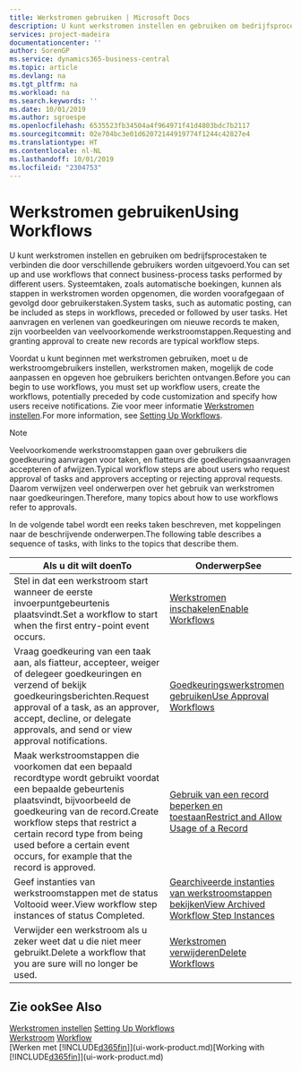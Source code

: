 ```yaml
---
title: Werkstromen gebruiken | Microsoft Docs
description: U kunt werkstromen instellen en gebruiken om bedrijfsprocestaken te verbinden die door verschillende gebruikers worden uitgevoerd. Systeemtaken, zoals automatische boekingen, kunnen als stappen in werkstromen worden opgenomen, die worden voorafgegaan of gevolgd door gebruikerstaken. Het aanvragen en verlenen van goedkeuringen om nieuwe records te maken, zijn voorbeelden van veelvoorkomende werkstroomstappen.
services: project-madeira
documentationcenter: ''
author: SorenGP
ms.service: dynamics365-business-central
ms.topic: article
ms.devlang: na
ms.tgt_pltfrm: na
ms.workload: na
ms.search.keywords: ''
ms.date: 10/01/2019
ms.author: sgroespe
ms.openlocfilehash: 6535523fb34504a4f964971f41d4803bdc7b2117
ms.sourcegitcommit: 02e704bc3e01d62072144919774f1244c42827e4
ms.translationtype: HT
ms.contentlocale: nl-NL
ms.lasthandoff: 10/01/2019
ms.locfileid: "2304753"
---
```

# <a name="using-workflows"></a><span data-ttu-id="a884b-105">Werkstromen gebruiken</span><span class="sxs-lookup"><span data-stu-id="a884b-105">Using Workflows</span></span>
<span data-ttu-id="a884b-106">U kunt werkstromen instellen en gebruiken om bedrijfsprocestaken te verbinden die door verschillende gebruikers worden uitgevoerd.</span><span class="sxs-lookup"><span data-stu-id="a884b-106">You can set up and use workflows that connect business-process tasks performed by different users.</span></span> <span data-ttu-id="a884b-107">Systeemtaken, zoals automatische boekingen, kunnen als stappen in werkstromen worden opgenomen, die worden voorafgegaan of gevolgd door gebruikerstaken.</span><span class="sxs-lookup"><span data-stu-id="a884b-107">System tasks, such as automatic posting, can be included as steps in workflows, preceded or followed by user tasks.</span></span> <span data-ttu-id="a884b-108">Het aanvragen en verlenen van goedkeuringen om nieuwe records te maken, zijn voorbeelden van veelvoorkomende werkstroomstappen.</span><span class="sxs-lookup"><span data-stu-id="a884b-108">Requesting and granting approval to create new records are typical workflow steps.</span></span>  

 <span data-ttu-id="a884b-109">Voordat u kunt beginnen met werkstromen gebruiken, moet u de werkstroomgebruikers instellen, werkstromen maken, mogelijk de code aanpassen en opgeven hoe gebruikers berichten ontvangen.</span><span class="sxs-lookup"><span data-stu-id="a884b-109">Before you can begin to use workflows, you must set up workflow users, create the workflows, potentially preceded by code customization and specify how users receive notifications.</span></span> <span data-ttu-id="a884b-110">Zie voor meer informatie [Werkstromen instellen](across-set-up-workflows.md).</span><span class="sxs-lookup"><span data-stu-id="a884b-110">For more information, see [Setting Up Workflows](across-set-up-workflows.md).</span></span>  

> [!NOTE]  
>  <span data-ttu-id="a884b-111">Veelvoorkomende werkstroomstappen gaan over gebruikers die goedkeuring aanvragen voor taken, en fiatteurs die goedkeuringsaanvragen accepteren of afwijzen.</span><span class="sxs-lookup"><span data-stu-id="a884b-111">Typical workflow steps are about users who request approval of tasks and approvers accepting or rejecting approval requests.</span></span> <span data-ttu-id="a884b-112">Daarom verwijzen veel onderwerpen over het gebruik van werkstromen naar goedkeuringen.</span><span class="sxs-lookup"><span data-stu-id="a884b-112">Therefore, many topics about how to use workflows refer to approvals.</span></span>  

 <span data-ttu-id="a884b-113">In de volgende tabel wordt een reeks taken beschreven, met koppelingen naar de beschrijvende onderwerpen.</span><span class="sxs-lookup"><span data-stu-id="a884b-113">The following table describes a sequence of tasks, with links to the topics that describe them.</span></span>  

|<span data-ttu-id="a884b-114">**Als u dit wilt doen**</span><span class="sxs-lookup"><span data-stu-id="a884b-114">**To**</span></span>|<span data-ttu-id="a884b-115">**Onderwerp**</span><span class="sxs-lookup"><span data-stu-id="a884b-115">**See**</span></span>|  
|------------|-------------|  
|<span data-ttu-id="a884b-116">Stel in dat een werkstroom start wanneer de eerste invoerpuntgebeurtenis plaatsvindt.</span><span class="sxs-lookup"><span data-stu-id="a884b-116">Set a workflow to start when the first entry-point event occurs.</span></span>|[<span data-ttu-id="a884b-117">Werkstromen inschakelen</span><span class="sxs-lookup"><span data-stu-id="a884b-117">Enable Workflows</span></span>](across-how-to-enable-workflows.md)|  
|<span data-ttu-id="a884b-118">Vraag goedkeuring van een taak aan, als fiatteur, accepteer, weiger of delegeer goedkeuringen en verzend of bekijk goedkeuringsberichten.</span><span class="sxs-lookup"><span data-stu-id="a884b-118">Request approval of a task, as an approver, accept, decline, or delegate approvals, and send or view approval notifications.</span></span>|[<span data-ttu-id="a884b-119">Goedkeuringswerkstromen gebruiken</span><span class="sxs-lookup"><span data-stu-id="a884b-119">Use Approval Workflows</span></span>](across-how-use-approval-workflows.md)|  
|<span data-ttu-id="a884b-120">Maak werkstroomstappen die voorkomen dat een bepaald recordtype wordt gebruikt voordat een bepaalde gebeurtenis plaatsvindt, bijvoorbeeld de goedkeuring van de record.</span><span class="sxs-lookup"><span data-stu-id="a884b-120">Create workflow steps that restrict a certain record type from being used before a certain event occurs, for example that the record is approved.</span></span>|[<span data-ttu-id="a884b-121">Gebruik van een record beperken en toestaan</span><span class="sxs-lookup"><span data-stu-id="a884b-121">Restrict and Allow Usage of a Record</span></span>](across-how-to-restrict-and-allow-usage-of-a-record.md)|  
|<span data-ttu-id="a884b-122">Geef instanties van werkstroomstappen met de status Voltooid weer.</span><span class="sxs-lookup"><span data-stu-id="a884b-122">View workflow step instances of status Completed.</span></span>|[<span data-ttu-id="a884b-123">Gearchiveerde instanties van werkstroomstappen bekijken</span><span class="sxs-lookup"><span data-stu-id="a884b-123">View Archived Workflow Step Instances</span></span>](across-how-to-view-archived-workflow-step-instances.md)|  
|<span data-ttu-id="a884b-124">Verwijder een werkstroom als u zeker weet dat u die niet meer gebruikt.</span><span class="sxs-lookup"><span data-stu-id="a884b-124">Delete a workflow that you are sure will no longer be used.</span></span>|[<span data-ttu-id="a884b-125">Werkstromen verwijderen</span><span class="sxs-lookup"><span data-stu-id="a884b-125">Delete Workflows</span></span>](across-how-to-delete-workflows.md)|  

## <a name="see-also"></a><span data-ttu-id="a884b-126">Zie ook</span><span class="sxs-lookup"><span data-stu-id="a884b-126">See Also</span></span>  
<span data-ttu-id="a884b-127">[Werkstromen instellen](across-set-up-workflows.md) </span><span class="sxs-lookup"><span data-stu-id="a884b-127">[Setting Up Workflows](across-set-up-workflows.md) </span></span>  
<span data-ttu-id="a884b-128">[Werkstroom](across-workflow.md) </span><span class="sxs-lookup"><span data-stu-id="a884b-128">[Workflow](across-workflow.md) </span></span>  
<span data-ttu-id="a884b-129">[Werken met [!INCLUDE[d365fin](includes/d365fin_md.md)]](ui-work-product.md)</span><span class="sxs-lookup"><span data-stu-id="a884b-129">[Working with [!INCLUDE[d365fin](includes/d365fin_md.md)]](ui-work-product.md)</span></span>
